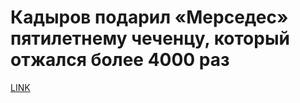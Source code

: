 # Кадыров подарил «Мерседес» пятилетнему чеченцу, который отжался более 4000 раз



[LINK](https://varlamov.ru/3176290.html)